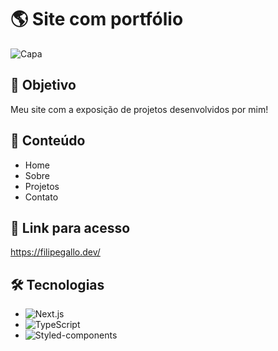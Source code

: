 # 🌎 Site com portfólio
![Capa](https://i.imgur.com/taq3N92.png)

## 🎯 Objetivo
Meu site com a exposição de projetos desenvolvidos por mim!

## 📰 Conteúdo
- Home
- Sobre
- Projetos
- Contato

## 🔗 Link para acesso
https://filipegallo.dev/

## 🛠 Tecnologias
- ![Next.js](https://img.shields.io/badge/Next-black?style=for-the-badge&logo=next.js&logoColor=white)
- ![TypeScript](https://img.shields.io/badge/TypeScript-007ACC?style=for-the-badge&logo=typescript&logoColor=white)
- ![Styled-components](https://img.shields.io/badge/styled--components-DB7093?style=for-the-badge&logo=styled-components&logoColor=white)
